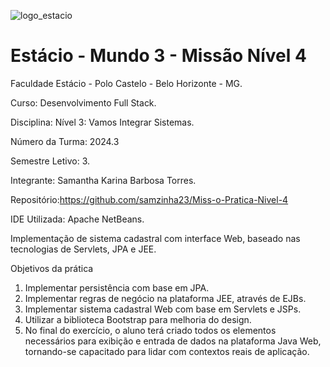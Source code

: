![logo_estacio](https://github.com/samzinha23/Miss-o-Pratica-Nivel-4)

<h1>Estácio - Mundo 3 - Missão Nível 4</h1>



Faculdade Estácio - Polo Castelo - Belo Horizonte - MG.
 
Curso: Desenvolvimento Full Stack.
 
Disciplina: Nível 3: Vamos Integrar Sistemas.
 
Número da Turma: 2024.3
 
Semestre Letivo: 3.

Integrante: Samantha Karina Barbosa Torres.

Repositório:https://github.com/samzinha23/Miss-o-Pratica-Nivel-4

IDE Utilizada: Apache NetBeans.

Implementação de sistema cadastral com interface Web, baseado nas tecnologias de Servlets, JPA e JEE.

Objetivos da prática
1.	Implementar persistência com base em JPA.
2.	Implementar regras de negócio na plataforma JEE, através de EJBs.
3.	Implementar sistema cadastral Web com base em Servlets e JSPs.
4.	Utilizar a biblioteca Bootstrap para melhoria do design.
5.	No final do exercício, o aluno terá criado todos os elementos necessários para exibição e entrada de dados na plataforma Java Web, tornando-se capacitado para lidar com contextos reais de aplicação.

